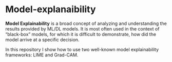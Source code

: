 # Model-explanaibility
**Model Explainability** is a broad concept of analyzing and understanding the results provided by ML/DL models. It is most often used in the context of “black-box” models, for which it is difficult to demonstrate, how did the model arrive at a specific decision.

In this repository I show how to use two well-known model explainability frameworks: LIME and Grad-CAM.
